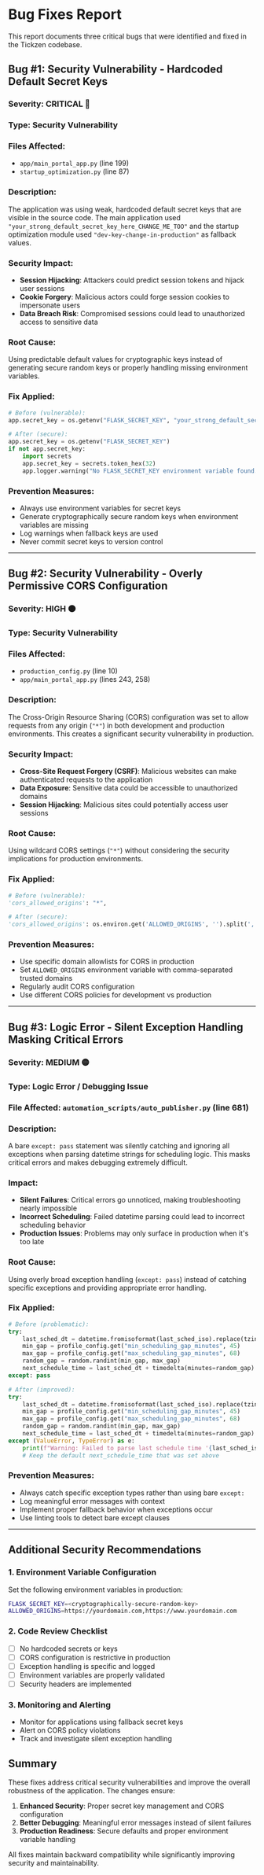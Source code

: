 # Bug Fixes Report

This report documents three critical bugs that were identified and fixed in the Tickzen codebase.

## Bug #1: Security Vulnerability - Hardcoded Default Secret Keys

### **Severity**: CRITICAL 🔴
### **Type**: Security Vulnerability
### **Files Affected**: 
- `app/main_portal_app.py` (line 199)
- `startup_optimization.py` (line 87)

### **Description**:
The application was using weak, hardcoded default secret keys that are visible in the source code. The main application used `"your_strong_default_secret_key_here_CHANGE_ME_TOO"` and the startup optimization module used `"dev-key-change-in-production"` as fallback values.

### **Security Impact**:
- **Session Hijacking**: Attackers could predict session tokens and hijack user sessions
- **Cookie Forgery**: Malicious actors could forge session cookies to impersonate users
- **Data Breach Risk**: Compromised sessions could lead to unauthorized access to sensitive data

### **Root Cause**:
Using predictable default values for cryptographic keys instead of generating secure random keys or properly handling missing environment variables.

### **Fix Applied**:
```python
# Before (vulnerable):
app.secret_key = os.getenv("FLASK_SECRET_KEY", "your_strong_default_secret_key_here_CHANGE_ME_TOO")

# After (secure):
app.secret_key = os.getenv("FLASK_SECRET_KEY")
if not app.secret_key:
    import secrets
    app.secret_key = secrets.token_hex(32)
    app.logger.warning("No FLASK_SECRET_KEY environment variable found. Generated a random secret key for this session. For production, set FLASK_SECRET_KEY environment variable.")
```

### **Prevention Measures**:
- Always use environment variables for secret keys
- Generate cryptographically secure random keys when environment variables are missing
- Log warnings when fallback keys are used
- Never commit secret keys to version control

---

## Bug #2: Security Vulnerability - Overly Permissive CORS Configuration

### **Severity**: HIGH 🟠
### **Type**: Security Vulnerability
### **Files Affected**:
- `production_config.py` (line 10)
- `app/main_portal_app.py` (lines 243, 258)

### **Description**:
The Cross-Origin Resource Sharing (CORS) configuration was set to allow requests from any origin (`"*"`) in both development and production environments. This creates a significant security vulnerability in production.

### **Security Impact**:
- **Cross-Site Request Forgery (CSRF)**: Malicious websites can make authenticated requests to the application
- **Data Exposure**: Sensitive data could be accessible to unauthorized domains
- **Session Hijacking**: Malicious sites could potentially access user sessions

### **Root Cause**:
Using wildcard CORS settings (`"*"`) without considering the security implications for production environments.

### **Fix Applied**:
```python
# Before (vulnerable):
'cors_allowed_origins': "*",

# After (secure):
'cors_allowed_origins': os.environ.get('ALLOWED_ORIGINS', '').split(',') if os.environ.get('ALLOWED_ORIGINS') else [],
```

### **Prevention Measures**:
- Use specific domain allowlists for CORS in production
- Set `ALLOWED_ORIGINS` environment variable with comma-separated trusted domains
- Regularly audit CORS configuration
- Use different CORS policies for development vs production

---

## Bug #3: Logic Error - Silent Exception Handling Masking Critical Errors

### **Severity**: MEDIUM 🟡
### **Type**: Logic Error / Debugging Issue
### **File Affected**: `automation_scripts/auto_publisher.py` (line 681)

### **Description**:
A bare `except: pass` statement was silently catching and ignoring all exceptions when parsing datetime strings for scheduling logic. This masks critical errors and makes debugging extremely difficult.

### **Impact**:
- **Silent Failures**: Critical errors go unnoticed, making troubleshooting nearly impossible
- **Incorrect Scheduling**: Failed datetime parsing could lead to incorrect scheduling behavior
- **Production Issues**: Problems may only surface in production when it's too late

### **Root Cause**:
Using overly broad exception handling (`except: pass`) instead of catching specific exceptions and providing appropriate error handling.

### **Fix Applied**:
```python
# Before (problematic):
try:
    last_sched_dt = datetime.fromisoformat(last_sched_iso).replace(tzinfo=timezone.utc)
    min_gap = profile_config.get("min_scheduling_gap_minutes", 45)
    max_gap = profile_config.get("max_scheduling_gap_minutes", 68)
    random_gap = random.randint(min_gap, max_gap)
    next_schedule_time = last_sched_dt + timedelta(minutes=random_gap)
except: pass

# After (improved):
try:
    last_sched_dt = datetime.fromisoformat(last_sched_iso).replace(tzinfo=timezone.utc)
    min_gap = profile_config.get("min_scheduling_gap_minutes", 45)
    max_gap = profile_config.get("max_scheduling_gap_minutes", 68)
    random_gap = random.randint(min_gap, max_gap)
    next_schedule_time = last_sched_dt + timedelta(minutes=random_gap)
except (ValueError, TypeError) as e:
    print(f"Warning: Failed to parse last schedule time '{last_sched_iso}': {e}. Using default scheduling.")
    # Keep the default next_schedule_time that was set above
```

### **Prevention Measures**:
- Always catch specific exception types rather than using bare `except:`
- Log meaningful error messages with context
- Implement proper fallback behavior when exceptions occur
- Use linting tools to detect bare except clauses

---

## Additional Security Recommendations

### 1. Environment Variable Configuration
Set the following environment variables in production:
```bash
FLASK_SECRET_KEY=<cryptographically-secure-random-key>
ALLOWED_ORIGINS=https://yourdomain.com,https://www.yourdomain.com
```

### 2. Code Review Checklist
- [ ] No hardcoded secrets or keys
- [ ] CORS configuration is restrictive in production
- [ ] Exception handling is specific and logged
- [ ] Environment variables are properly validated
- [ ] Security headers are implemented

### 3. Monitoring and Alerting
- Monitor for applications using fallback secret keys
- Alert on CORS policy violations
- Track and investigate silent exception handling

## Summary

These fixes address critical security vulnerabilities and improve the overall robustness of the application. The changes ensure:

1. **Enhanced Security**: Proper secret key management and CORS configuration
2. **Better Debugging**: Meaningful error messages instead of silent failures
3. **Production Readiness**: Secure defaults and proper environment variable handling

All fixes maintain backward compatibility while significantly improving security and maintainability.